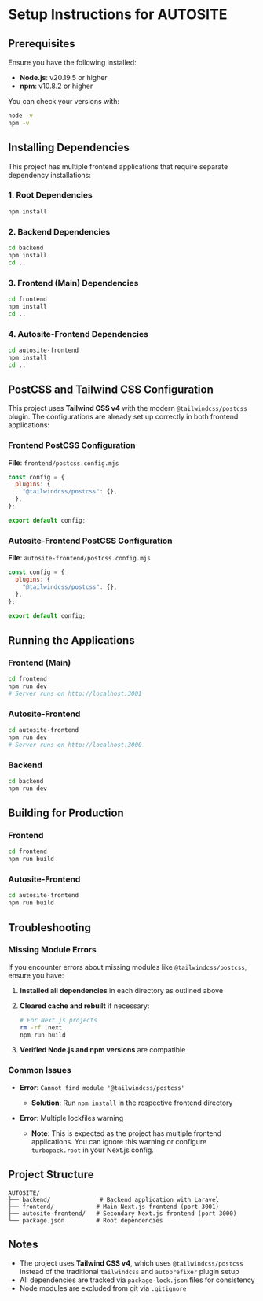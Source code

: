 # Setup Instructions for AUTOSITE

## Prerequisites

Ensure you have the following installed:
- **Node.js**: v20.19.5 or higher
- **npm**: v10.8.2 or higher

You can check your versions with:
```bash
node -v
npm -v
```

## Installing Dependencies

This project has multiple frontend applications that require separate dependency installations:

### 1. Root Dependencies
```bash
npm install
```

### 2. Backend Dependencies
```bash
cd backend
npm install
cd ..
```

### 3. Frontend (Main) Dependencies
```bash
cd frontend
npm install
cd ..
```

### 4. Autosite-Frontend Dependencies
```bash
cd autosite-frontend
npm install
cd ..
```

## PostCSS and Tailwind CSS Configuration

This project uses **Tailwind CSS v4** with the modern `@tailwindcss/postcss` plugin. The configurations are already set up correctly in both frontend applications:

### Frontend PostCSS Configuration
**File**: `frontend/postcss.config.mjs`
```javascript
const config = {
  plugins: {
    "@tailwindcss/postcss": {},
  },
};

export default config;
```

### Autosite-Frontend PostCSS Configuration
**File**: `autosite-frontend/postcss.config.mjs`
```javascript
const config = {
  plugins: {
    "@tailwindcss/postcss": {},
  },
};

export default config;
```

## Running the Applications

### Frontend (Main)
```bash
cd frontend
npm run dev
# Server runs on http://localhost:3001
```

### Autosite-Frontend
```bash
cd autosite-frontend
npm run dev
# Server runs on http://localhost:3000
```

### Backend
```bash
cd backend
npm run dev
```

## Building for Production

### Frontend
```bash
cd frontend
npm run build
```

### Autosite-Frontend
```bash
cd autosite-frontend
npm run build
```

## Troubleshooting

### Missing Module Errors
If you encounter errors about missing modules like `@tailwindcss/postcss`, ensure you have:

1. **Installed all dependencies** in each directory as outlined above
2. **Cleared cache and rebuilt** if necessary:
   ```bash
   # For Next.js projects
   rm -rf .next
   npm run build
   ```

3. **Verified Node.js and npm versions** are compatible

### Common Issues

- **Error**: `Cannot find module '@tailwindcss/postcss'`
  - **Solution**: Run `npm install` in the respective frontend directory

- **Error**: Multiple lockfiles warning
  - **Note**: This is expected as the project has multiple frontend applications. You can ignore this warning or configure `turbopack.root` in your Next.js config.

## Project Structure

```
AUTOSITE/
├── backend/              # Backend application with Laravel
├── frontend/            # Main Next.js frontend (port 3001)
├── autosite-frontend/   # Secondary Next.js frontend (port 3000)
└── package.json         # Root dependencies
```

## Notes

- The project uses **Tailwind CSS v4**, which uses `@tailwindcss/postcss` instead of the traditional `tailwindcss` and `autoprefixer` plugin setup
- All dependencies are tracked via `package-lock.json` files for consistency
- Node modules are excluded from git via `.gitignore`
